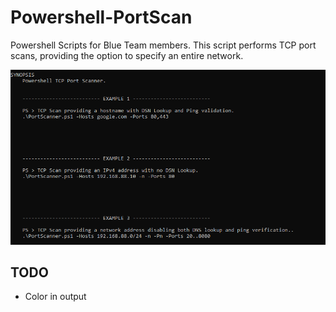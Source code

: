 # Powershell-PortScan
Powershell Scripts for Blue Team members. 
This script performs TCP port scans, providing the option to specify an entire network.

![Examples](./examples.png)

## TODO
+ Color in output
